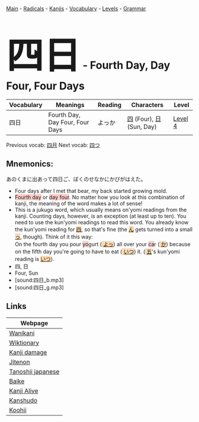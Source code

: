 <style> bigfont {font-size: 100px}</style>
[Main](../README.md) -
[Radicals](../radicals.md) -
[Kanjis](../kanjis.md) -
[Vocabulary](../vocabulary.md) -
[Levels](../levels.md) -
[Grammar](../grammar.md)
# <bigfont> 四日</bigfont> - Fourth Day, Day Four, Four Days 

| Vocabulary | Meanings | Reading | Characters | Level |
| --- | --- | --- | --- | --- |
| 四日 | Fourth Day, Day Four, Four Days | よっか |  [四](../kanjis/四.md) (Four), [日](../kanjis/日.md) (Sun, Day) | [Level 4](../levels/wk_level4.md) |

Previous vocab: [四月](四月.md) Next vocab: [四つ](四つ.md) 

## Mnemonics:
あのくまに出あって四日ご、ぼくのせなかにかびがはえた。
* Four days after I met that bear, my back started growing mold.
* <span style="background-color:#ffcccb"> Fourth day</span> or <span style="background-color:#ffcccb"> day four</span>. No matter how you look at this combination of kanji, the meaning of the word makes a lot of sense!
* This is a jukugo word, which usually means on'yomi readings from the kanji. Counting days, however, is an exception (at least up to ten). You need to use the kun'yomi readings to read this word. You already know the kun'yomi reading for <span style="background-color:#fed8b1"> [四](https://jisho.org/search/四)</span>, so that's fine (the <span style="background-color:#fed8b1"> [ん](https://jisho.org/search/ん)</span> gets turned into a small <span style="background-color:#fed8b1"> [っ](https://jisho.org/search/っ)</span>, though). Think of it this way:<br />On the fourth day you pour <span style="background-color:#ffcccb"> yo</span>gurt (<span style="background-color:#fed8b1"> [よっ](https://jisho.org/search/よっ)</span>) all over your <span style="background-color:#ffcccb"> ca</span>r (<span style="background-color:#fed8b1"> [か](https://jisho.org/search/か)</span>) because on the fifth day you're going to have to eat (<span style="background-color:#fed8b1"> [いつ](https://jisho.org/search/いつ)</span>) it. (<span style="background-color:#fed8b1"> [五](https://jisho.org/search/五)</span>'s kun'yomi reading is <span style="background-color:#fed8b1"> [いつ](https://jisho.org/search/いつ)</span>).
* 四, 日
* Four, Sun
* [sound:四日_b.mp3]
* [sound:四日_g.mp3]


## Links 

| Webpage |
| --- |
| [Wanikani          ](https://www.wanikani.com/kanji/四日) |
| [Wiktionary        ](https://en.wiktionary.org/wiki/四日) |
| [Kanji damage      ](http://www.kanjidamage.com/kanji/search?utf8=✓&q=四日) |
| [Jitenon           ](https://jitenon.com/kanji/四日) |
| [Tanoshii japanese ](https://www.tanoshiijapanese.com/dictionary/kanji.cfm?k=四日) |
| [Baike             ](https://baike.baidu.com/item/四日) |
| [Kanji Alive       ](https://app.kanjialive.com/四日) |
| [Kanshudo          ](https://www.kanshudo.com/searchmn?q=四日) |
| [Koohii            ](https://kanji.koohii.com/study/kanji/四日) |
